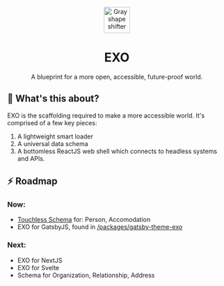 <p align="center"><a href="https://github.com/nastyox/Rando.js#nastyox"><img src="http://randojs.com/images/shapeShifterGrayAlphaBackground.gif" alt="Gray shape shifter" height="60"/></a></p>
<h1 align="center">EXO</h1>
<p align="center">A blueprint for a more open, accessible, future-proof world.</p>

## :hear_no_evil:  What's this about?
EXO is the scaffolding required to make a more accessible world. It's comprised of a few key pieces:
1. A lightweight smart loader
2. A universal data schema
3. A bottomless ReactJS web shell which connects to headless systems and APIs. 

## :zap: Roadmap
### Now:
 - <a href="https://github.com/touchlesscode/schema">Touchless Schema</a> for: Person, Accomodation
 - EXO for GatsbyJS, found in <a href="https://github.com/touchlesscode/packages/gatsby-theme-exo">/packages/gatsby-theme-exo</a>
 
### Next:
 - EXO for NextJS
 - EXO for Svelte
 - Schema for Organization, Relationship, Address

